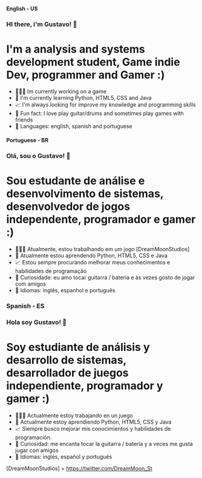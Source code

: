 #### English - US

### HI there, i'm Gustavo! 👋

# I'm a analysis and systems development student, Game indie Dev, programmer and Gamer :)
- 👨🏻‍💻 Im currently working on a game
- 🌱 I'm currently learning Python, HTML5, CSS and Java
- 📈 I'm always looking for improve my knowledge and programming skills
- 💎 Fun fact: I love play guitar/drums and sometimes play games with friends
- 📖 Languages: english, spanish and portuguese

#### Portuguese - BR

### Olá, sou o Gustavo! 👋

# Sou estudante de análise e desenvolvimento de sistemas, desenvolvedor de jogos independente, programador e gamer :)
- 👨🏻‍💻 Atualmente, estou trabalhando em um jogo [DreamMoonStudios]
- 🌱 Atualmente estou aprendendo Python, HTML5, CSS e Java
- 📈 Estou sempre procurando melhorar meus conhecimentos e habilidades de programação
- 💎 Curiosidade: eu amo tocar guitarra / bateria e às vezes gosto de jogar com amigos
- 📖 Idiomas: inglês, espanhol e português

### Spanish - ES

### Hola soy Gustavo! 👋

# Soy estudiante de análisis y desarrollo de sistemas, desarrollador de juegos independiente, programador y gamer :)
- 👨🏻‍💻 Actualmente estoy trabajando en un juego
- 🌱 Actualmente estoy aprendiendo Python, HTML5, CSS y Java
- 📈 Siempre busco mejorar mis conocimientos y habilidades de programación.
- 💎 Curiosidad: me encanta tocar la guitarra / batería y a veces me gusta jugar con amigos
- 📖 Idiomas: inglés, español y portugués

[DreamMoonStudios] = https://twitter.com/DreamMoon_St
